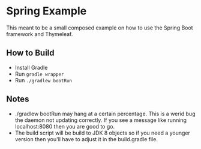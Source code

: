 # Spring Example 

This meant to be a small composed example on how to use the Spring Boot framework and Thymeleaf. 

## How to Build

- Install Gradle
- Run `gradle wrapper` 
- Run `./gradlew bootRun`

## Notes 

- ./gradlew bootRun may hang at a certain percentage. This is a werid bug the daemon not updating correctly. If you see a message like running localhost:8080 then you are good to go. 
- The build script will be build to JDK 8 objects so if you need a younger version then you'll have to adjust it in the build.gradle file. 





